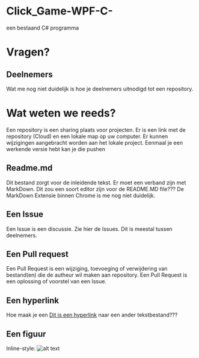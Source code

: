 # Click_Game-WPF-C-
een bestaand C# programma
# Vragen?
## Deelnemers
Wat me nog niet duidelijk is hoe je deelnemers uitnodigd tot een repository.
# Wat weten we reeds?
Een repository is een sharing plaats voor projecten. Er is een link met de repository (Cloud) en een lokale map op uw computer. Er kunnen wijzigingen aangebracht worden aan het lokale project. Eenmaal je een werkende versie hebt kan je die pushen
## Readme.md
Dit bestand zorgt voor de inleidende tekst. Er moet een verband zijn met MarkDown. Dit zou een soort editor zijn voor de README.MD file???
De MarkDown Extensie binnen Chrome is me nog niet duidelijk.
## Een Issue
Een Issue is een discussie. Zie hier de Issues. Dit is meestal tussen deelnemers.
## Een Pull request
Een Pull Request is een wijziging, toevoeging of verwijdering van bestand(en) die de autheur wil maken aan repository. Een Pull Request is een oplossing of voorstel van een Issue.
## Een hyperlink
Hoe maak je een [Dit is een hyperlink](test.md) naar een ander tekstbestand???  
## Een figuur
Inline-style: 
![alt text](https://www.google.com/url?sa=i&source=images&cd=&cad=rja&uact=8&ved=2ahUKEwiNrLP4o4fgAhUDsqQKHXmoA8MQjRx6BAgBEAU&url=https%3A%2F%2Fwww.vives.be%2Fnl%2Flogo&psig=AOvVaw26h9aH_FRVCbePYFdCcC9Z&ust=1548448933176794 "Logo Title Text 1")
